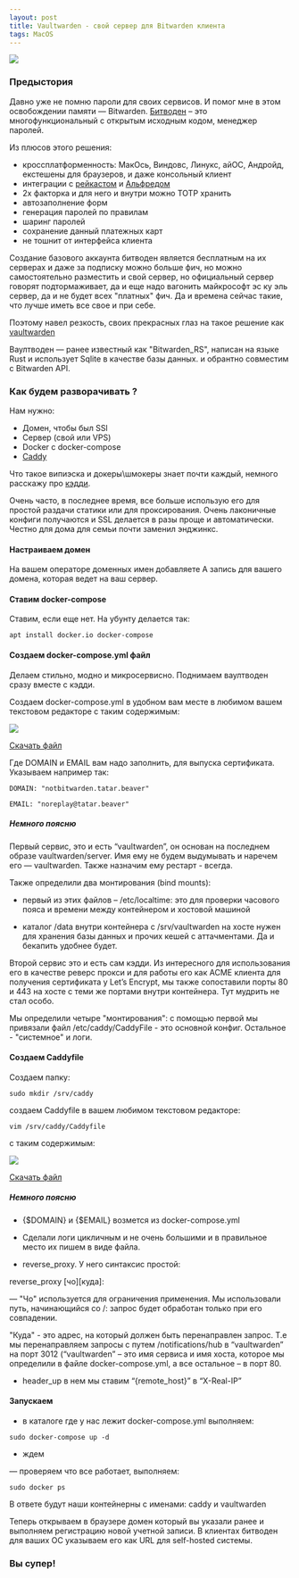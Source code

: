 ```yaml
---
layout: post
title: Vaultwarden - свой сервер для Bitwarden клиента
tags: MacOS
---
```

![](https://raw.githubusercontent.com/tatarinovms/tatarinovms.github.io/master/images/posts/vaultwarden/logo.webp)

### Предыстория

Давно уже не помню пароли для своих сервисов. И помог мне в этом освобождении памяти — Bitwarden. [Битводен](https://bitwarden.com/) – это многофункциональный с открытым исходным кодом, менеджер паролей. 

Из плюсов этого решения: 

- кроссплатформенность: МакОсь, Виндовс, Линукс, айОС, Андройд, екстешены для браузеров, и даже консольный клиент
- интеграции с [рейкастом](https://www.raycast.com/) и [Альфредом](https://www.alfredapp.com/)
- 2х факторка и для него и внутри можно TOTP хранить
- автозаполнение форм
- генерация паролей по правилам
- шаринг паролей
- сохранение данный платежных карт
- не тошнит от интерфейса клиента

Создание базового аккаунта битводен является бесплатным на их серверах и даже за подписку можно больше фич, но можно самостоятельно разместить и свой сервер, но официальный сервер говорят подтормаживает, да и еще надо вагонить майкрософт эс ку эль сервер, да и не будет всех "платных" фич. Да и времена сейчас такие, что лучше иметь все свое и при себе. 

Поэтому навел резкость, своих прекрасных глаз на такое решение как [vaultwarden](https://github.com/dani-garcia/vaultwarden?tab=readme-ov-file) 

Ваултводен — ранее известный как "Bitwarden_RS", написан на языке Rust и использует Sqlite в качестве базы данных. и обрантно совместим с Bitwarden API. 

### Как будем разворачивать ? 

Нам нужно: 

- Домен, чтобы был SSl
- Сервер (свой или VPS)
- Docker с docker-compose 
- [Caddy](https://caddyserver.com/)

Что такое випиэска и докеры\шмокеры знает почти каждый, немного расскажу про [кэдди](https://timeweb.cloud/tutorials/servers/caddy-prostoj-i-legkij-reverse-proxy). 

Очень часто, в последнее время, все больше использую его для простой раздачи статики или для проксирования. Очень лаконичные конфиги получаются и SSL делается в разы проще и автоматически. Честно для дома для семьи почти заменил энджинкс. 

#### Настраиваем домен

На вашем операторе доменных имен добавляете A запись для вашего домена, которая ведет на ваш сервер.

#### Ставим docker-compose

Ставим, если еще нет. На убунту делается так:

`apt install docker.io docker-compose`

#### Создаем docker-compose.yml файл

Делаем стильно, модно и микросервисно. Поднимаем ваултводен сразу вместе с кэдди. 

Создаем docker-compose.yml в удобном вам месте в любимом вашем текстовом редакторе с таким содержимым: 

![](https://raw.githubusercontent.com/tatarinovms/tatarinovms.github.io/master/images/posts/vaultwarden/docker-compose.yml.webp)

[Скачать файл](https://raw.githubusercontent.com/tatarinovms/tatarinovms.github.io/master/scripts/vaultwarden/docker-compose.yml)

Где  DOMAIN и EMAIL вам надо заполнить, для выпуска сертификата. Указываем например так: 

`DOMAIN: "notbitwarden.tatar.beaver"`

`EMAIL: "noreplay@tatar.beaver"`

##### Немного поясню 

Первый сервис, это и есть “vaultwarden”, он основан на последнем образе vaultwarden/server. Имя ему не будем выдумывать и наречем его — vaultwarden. Также назначим ему рестарт - всегда. 

Также определили два монтирования (bind mounts):

- первый из этих файлов – /etc/localtime: это для проверки часового пояса и времени между контейнером и хостовой машиной

- каталог /data внутри контейнера с /srv/vaultwarden на хосте нужен для хранения базы данных и прочих кешей с аттачментами. Да и бекапить удобнее будет. 

Второй сервис это и есть сам кэдди. Из интересного для использования его в качестве реверс прокси и для работы его как ACME клиента для получения сертификата у Let’s Encrypt, мы также сопоставили порты 80 и 443 на хосте с теми же портами внутри контейнера. Тут мудрить не стал особо. 

Мы определили четыре "монтирования": с помощью первой мы привязали файл /etc/caddy/CaddyFile - это основной конфиг. Остальное - "системное" и логи.

#### Создаем Caddyfile

Создаем папку: 

`sudo mkdir /srv/caddy`

создаем Caddyfile в вашем любимом текстовом редакторе: 

`vim /srv/caddy/Caddyfile`

с таким содержимым: 

![](https://raw.githubusercontent.com/tatarinovms/tatarinovms.github.io/master/images/posts/vaultwarden/Caddyfile.webp)

[Скачать файл](https://raw.githubusercontent.com/tatarinovms/tatarinovms.github.io/master/scripts/vaultwarden/Caddyfile)

##### Немного поясню 

- {$DOMAIN} и {$EMAIL} возмется из docker-compose.yml 

- Сделали логи цикличным и не очень большими и в правильное место их пишем в виде файла.

- reverse_proxy. У него синтаксис простой:

reverse_proxy [чо][куда]: 

— "Чо" используется для ограничения применения. Мы использовали путь, начинающийся со /: запрос будет обработан только при его совпадении.

"Куда" - это адрес, на который должен быть перенаправлен запрос. Т.е мы перенаправляем запросы с путем /notifications/hub в “vaultwarden” на порт 3012 (“vaultwarden” – это имя сервиса и имя хоста, которое мы определили в файле docker-compose.yml, а все остальное – в порт 80.

- header_up в нем мы ставим “{remote_host}” в “X-Real-IP”

#### Запускаем 

- в каталоге где у нас лежит docker-compose.yml выполняем:

`sudo docker-compose up -d`

- ждем

— проверяем что все работает, выполняем: 

`sudo docker ps`

В ответе будут наши контейнерны с именами: caddy и vaultwarden

Теперь открываем в браузере домен который вы указали ранее и выполняем регистрацию новой учетной записи. В клиентах битводен для ваших ОС указываем его как URL для self-hosted системы.

### Вы супер!